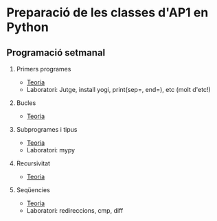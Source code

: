 # Preparació de les classes d'AP1 en Python


## Programació setmanal

1. Primers programes 

    - [Teoria](teoria-01.md)
    - Laboratori: Jutge, install yogi, print(sep=, end=), etc (molt d'etc!)

2. Bucles 

    - [Teoria](teoria-02.md)

3.  Subprogrames i tipus 

    - [Teoria](teoria-03.md)
    - Laboratori: mypy 

4.  Recursivitat

    - [Teoria](teoria-04.md)

4.  Seqüencies

    - [Teoria](teoria-05.md)
    - Laboratori: redireccions, cmp, diff

